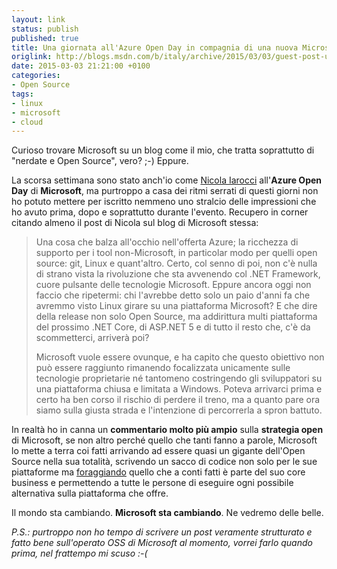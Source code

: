 ```yaml
---
layout: link
status: publish
published: true
title: Una giornata all'Azure Open Day in compagnia di una nuova Microsoft
origlink: http://blogs.msdn.com/b/italy/archive/2015/03/03/guest-post-una-giornata-all-azure-open-day-in-compagnia-di-una-nuova-microsoft.aspx
date: 2015-03-03 21:21:00 +0100
categories:
- Open Source
tags:
- linux
- microsoft
- cloud
---
```


Curioso trovare Microsoft su un blog come il mio, che tratta soprattutto di "nerdate e Open Source", vero? ;-) Eppure.

La scorsa settimana sono stato anch'io come [Nicola Iarocci](twitter.com/nicolaiarocci) all'**Azure Open Day** di **Microsoft**, ma purtroppo a casa dei ritmi serrati di questi giorni non ho potuto mettere per iscritto nemmeno uno stralcio delle impressioni che ho avuto prima, dopo e soprattutto durante l'evento. Recupero in corner citando almeno il post di Nicola sul blog di Microsoft stessa:

> Una cosa che balza all'occhio nell'offerta Azure; la ricchezza di supporto per i tool non-Microsoft, in particolar modo per quelli open source: git, Linux e quant'altro. Certo, col senno di poi, non c'è nulla di strano vista la rivoluzione che sta avvenendo col .NET Framework, cuore pulsante delle tecnologie Microsoft. Eppure ancora oggi non faccio che ripetermi: chi l'avrebbe detto solo un paio d'anni fa che avremmo visto Linux girare su una piattaforma Microsoft? E che dire della release non solo Open Source, ma addirittura multi piattaforma del prossimo .NET Core, di ASP.NET 5 e di tutto il resto che, c'è da scommetterci, arriverà poi?
>
> Microsoft vuole essere ovunque, e ha capito che questo obiettivo non può essere raggiunto rimanendo focalizzata unicamente sulle tecnologie proprietarie né tantomeno costringendo gli sviluppatori su una piattaforma chiusa e limitata a Windows. Poteva arrivarci prima e certo ha ben corso il rischio di perdere il treno, ma a quanto pare ora siamo sulla giusta strada e l'intenzione di percorrerla a spron battuto.

In realtà ho in canna un **commentario molto più ampio** sulla **strategia open** di Microsoft, se non altro perché quello che tanti fanno a parole, Microsoft lo mette a terra coi fatti arrivando ad essere quasi un gigante dell'Open Source nella sua totalità, scrivendo un sacco di codice non solo per le sue piattaforme ma [foraggiando](http://rcpmag.com/articles/2012/04/04/microsoft-credited-as-a-top-linux-kernel-contributor.aspx) quello che a conti fatti è parte del suo core business e permettendo a tutte le persone di eseguire ogni possibile alternativa sulla piattaforma che offre.

Il mondo sta cambiando. **Microsoft sta cambiando**. Ne vedremo delle belle.

_P.S.: purtroppo non ho tempo di scrivere un post veramente strutturato e fatto bene sull'operato OSS di Microsoft al momento, vorrei farlo quando prima, nel frattempo mi scuso :-(_

